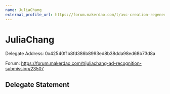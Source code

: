 ```yaml
---
name: JuliaChang
external_profile_url: https://forum.makerdao.com/t/avc-creation-regenerative-finance-avc/20354
---
```


# JuliaChang
Delegate Address: 0x42540f1b8fd386b8993ed8b38dda98ed68b73d8a

Forum: https://forum.makerdao.com/t/juliachang-ad-recognition-submission/23507

## Delegate Statement
